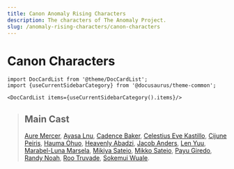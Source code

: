 ```yaml
---
title: Canon Anomaly Rising Characters
description: The characters of The Anomaly Project.
slug: /anomaly-rising-characters/canon-characters
---
```


# Canon Characters

```mdx-code-block
import DocCardList from '@theme/DocCardList';
import {useCurrentSidebarCategory} from '@docusaurus/theme-common';

<DocCardList items={useCurrentSidebarCategory().items}/>
```

> ## Main Cast
> [Aure Mercer](/docs/anomaly-rising-characters/canon-characters/main-cast/aure-mercer), [Ayasa Lnu](/docs/anomaly-rising-characters/canon-characters/main-cast/ayasa-lnu), [Cadence Baker](/docs/anomaly-rising-characters/canon-characters/main-cast/cadence-baker), [Celestius Eve Kastillo](/docs/anomaly-rising-characters/canon-characters/main-cast/celestius-eve-kastillo), [Cijune Peiris](/docs/anomaly-rising-characters/canon-characters/main-cast/cijune-peiris), [Hauma Ohuo](/docs/anomaly-rising-characters/canon-characters/main-cast/hauma-ohuo), [Heavenly Abadzi](/docs/anomaly-rising-characters/canon-characters/main-cast/heavenly-abadzi), [Jacob Anders](/docs/anomaly-rising-characters/canon-characters/main-cast/jacob-anders), [Len Yuu](/docs/anomaly-rising-characters/canon-characters/main-cast/len-yuu), [Marabel-Luna Marsela](/docs/anomaly-rising-characters/canon-characters/main-cast/marabel-luna-marsela), [Mikiya Sateio](/docs/anomaly-rising-characters/canon-characters/main-cast/mikiya-sateio), [Mikko Sateio](/docs/anomaly-rising-characters/canon-characters/main-cast/mikko-sateio), [Payu Giredo](/docs/anomaly-rising-characters/canon-characters/main-cast/payu-giredo), [Randy Noah](/docs/anomaly-rising-characters/canon-characters/main-cast/randy-noah), [Roo Truvade](/docs/anomaly-rising-characters/canon-characters/main-cast/roo-truvade), [Sokemui Wuale](/docs/anomaly-rising-characters/canon-characters/main-cast/sokemui-wuale).
